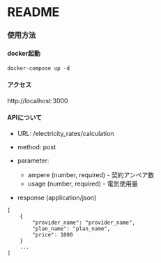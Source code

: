 # README

### 使用方法

#### docker起動
```
docker-compose up -d
```

#### アクセス
http://localhost:3000


#### APIについて
- URL: /electricity_rates/calculation

- method: post

- parameter:
    - ampere (number, required) - 契約アンペア数
    - usage (number, required) - 電気使用量

- response (application/json) 

```
[
    {
        "provider_name": "provider_name",
        "plan_name": "plan_name",
        "price": 1000
    }
    ...
]
```
